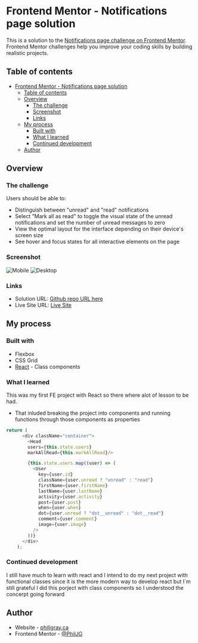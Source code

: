 # Frontend Mentor - Notifications page solution

This is a solution to the [Notifications page challenge on Frontend Mentor](https://www.frontendmentor.io/challenges/notifications-page-DqK5QAmKbC). Frontend Mentor challenges help you improve your coding skills by building realistic projects. 

## Table of contents

- [Frontend Mentor - Notifications page solution](#frontend-mentor---notifications-page-solution)
  - [Table of contents](#table-of-contents)
  - [Overview](#overview)
    - [The challenge](#the-challenge)
    - [Screenshot](#screenshot)
    - [Links](#links)
  - [My process](#my-process)
    - [Built with](#built-with)
    - [What I learned](#what-i-learned)
    - [Continued development](#continued-development)
  - [Author](#author)


## Overview

### The challenge

Users should be able to:

- Distinguish between "unread" and "read" notifications
- Select "Mark all as read" to toggle the visual state of the unread notifications and set the number of unread messages to zero
- View the optimal layout for the interface depending on their device's screen size
- See hover and focus states for all interactive elements on the page

### Screenshot

![Mobile](../design/screenshots/mobile-view.png/screenshot.jpg)
![Desktop](../design/screenshots/desktop-view.png/screenshot.jpg)

### Links

- Solution URL: [Github repo URL here](https://github.com/PhilJG/notification-page)
- Live Site URL: [Live Site](https://philjg.github.io/notification-page/)

## My process

### Built with

- Flexbox
- CSS Grid
- [React](https://reactjs.org/) - Class components

### What I learned

This was my first FE project with React so there where alot of lesson to be had. 
- That inluded breaking the project into components and running functions through those components as properties

```js
return (
      <div className="container">
        <Head 
        users={this.state.users} 
        markAllRead={this.markAllRead}/> 

        {this.state.users.map((user) => (
          <User
            key={user.id}
            className={user.unread ? "unread" : "read"}
            firstName={user.firstName}
            lastName={user.lastName}
            activity={user.activity}
            post={user.post}
            when={user.when}
            dot={user.unread ? "dot__unread" : "dot__read"}
            comment={user.comment}
            image={user.image}
          />
        ))}
      </div>
    );
```


### Continued development

I still have much to learn with react and I intend to do my next project with functional classes since it is the more modern way to develop react but I`m still grateful I did this porject with class components so I understood the concerpt going forward


## Author

- Website - [philjgray.ca](https://www.philjgray.ca)
- Frontend Mentor - [@PhilJG](https://www.frontendmentor.io/profile/PhilJG)